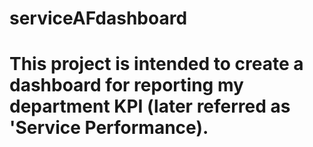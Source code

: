 # serviceAFdashboard
# This project is intended to create a dashboard for reporting my department KPI (later referred as 'Service Performance).
